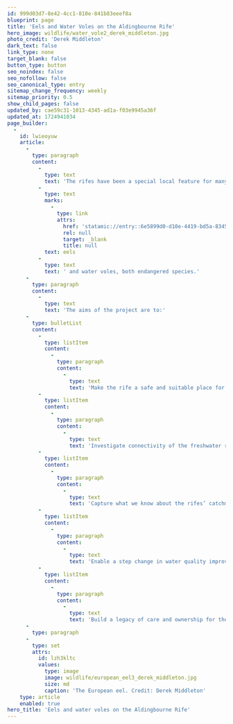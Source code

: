 ```yaml
---
id: 999d03d7-8e42-4cc1-810e-841b83eeef8a
blueprint: page
title: 'Eels and Water Voles on the Aldingbourne Rife'
hero_image: wildlife/water_vole2_derek_middleton.jpg
photo_credit: 'Derek Middleton'
dark_text: false
link_type: none
target_blank: false
button_type: button
seo_noindex: false
seo_nofollow: false
seo_canonical_type: entry
sitemap_change_frequency: weekly
sitemap_priority: 0.5
show_child_pages: false
updated_by: cae59c31-1013-4345-ad1a-f03e9945a36f
updated_at: 1724941034
page_builder:
  -
    id: lwieoyuw
    article:
      -
        type: paragraph
        content:
          -
            type: text
            text: 'The rifes have been a special local feature for many centuries. In West Sussex dialect ‘rife’ describes the particular character of local rivers and streams running through the flat coastal plains. The Aldingbourne Rife is one of 6 rifes between Chichester harbour and the mouth of the Arun at Littlehampton. It is particularly important as a habitat for '
          -
            type: text
            marks:
              -
                type: link
                attrs:
                  href: 'statamic://entry::6e5899d0-d10e-4419-bd5a-83459c3d4f90'
                  rel: null
                  target: _blank
                  title: null
            text: eels
          -
            type: text
            text: ' and water voles, both endangered species.'
      -
        type: paragraph
        content:
          -
            type: text
            text: 'The aims of the project are to:'
      -
        type: bulletList
        content:
          -
            type: listItem
            content:
              -
                type: paragraph
                content:
                  -
                    type: text
                    text: 'Make the rife a safe and suitable place for eels and water voles to live and build resilience in the face of potential future challenges'
          -
            type: listItem
            content:
              -
                type: paragraph
                content:
                  -
                    type: text
                    text: 'Investigate connectivity of the freshwater rife with the sea, so that eels can move freely '
          -
            type: listItem
            content:
              -
                type: paragraph
                content:
                  -
                    type: text
                    text: 'Capture what we know about the rifes’ catchment and monitor to fill the gaps'
          -
            type: listItem
            content:
              -
                type: paragraph
                content:
                  -
                    type: text
                    text: 'Enable a step change in water quality improvements'
          -
            type: listItem
            content:
              -
                type: paragraph
                content:
                  -
                    type: text
                    text: 'Build a legacy of care and ownership for the Aldingbourne Rife'
      -
        type: paragraph
      -
        type: set
        attrs:
          id: lzh3kltc
          values:
            type: image
            image: wildlife/european_eel3_derek_middleton.jpg
            size: md
            caption: 'The European eel. Credit: Derek Middleton'
    type: article
    enabled: true
hero_title: 'Eels and water voles on the Aldingbourne Rife'
---
```

